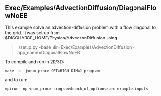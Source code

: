 ## Exec/Examples/AdvectionDiffusion/DiagonalFlowNoEB

This example solve an advection-diffusion problem with a flow diagonal to the grid. 
It was set up from $DISCHARGE_HOME/Physics/AdvectionDiffusion using

> ./setup.py -base_dir=Exec/Examples/AdvectionDiffusion -app_name=DiagonalFlowNoEB

To compile and run in 2D/3D:

```
make -s -j<num_proc> OPT=HIGH DIM=2 program
```

and to run:

```
mpirun -np <num_proc> program<bunch_of_options>.ex example.inputs
```
